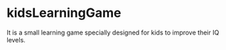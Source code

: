 # kidsLearningGame
It is a small learning game specially designed for kids to improve their IQ levels.
